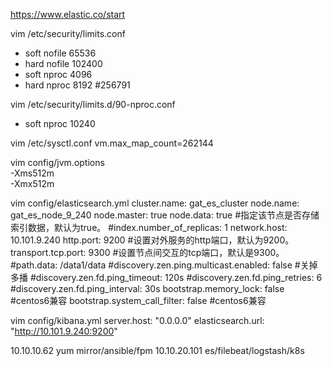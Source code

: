 
https://www.elastic.co/start

vim /etc/security/limits.conf 
* soft nofile 65536
* hard nofile 102400
* soft nproc 4096 
* hard nproc 8192  #256791

vim /etc/security/limits.d/90-nproc.conf 
* soft nproc 10240

vim /etc/sysctl.conf
vm.max_map_count=262144

vim config/jvm.options  
-Xms512m  
-Xmx512m  

vim config/elasticsearch.yml
cluster.name: gat_es_cluster
node.name: gat_es_node_9_240
node.master: true
node.data: true  #指定该节点是否存储索引数据，默认为true。
#index.number_of_replicas: 1
network.host: 10.101.9.240
http.port: 9200 #设置对外服务的http端口，默认为9200。
transport.tcp.port: 9300 #设置节点间交互的tcp端口，默认是9300。
#path.data: /data1/data
#discovery.zen.ping.multicast.enabled: false #关掉多播
#discovery.zen.fd.ping_timeout: 120s
#discovery.zen.fd.ping_retries: 6
#discovery.zen.fd.ping_interval: 30s
bootstrap.memory_lock: false         #centos6兼容
bootstrap.system_call_filter: false  #centos6兼容


vim config/kibana.yml
server.host: "0.0.0.0"
elasticsearch.url: "http://10.101.9.240:9200"









10.10.10.62 yum mirror/ansible/fpm
10.10.20.101 es/filebeat/logstash/k8s





























